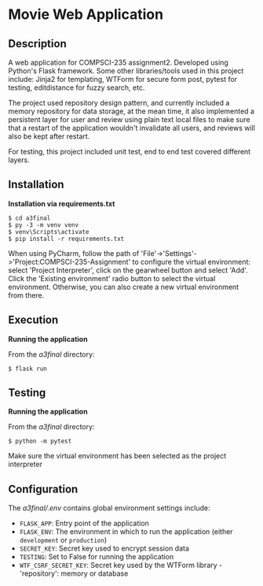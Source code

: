 # Movie Web Application

## Description

A web application for COMPSCI-235 assignment2. Developed using Python's Flask framework. Some other libraries/tools used in this project include: Jinja2 for templating, WTForm for secure form post, pytest for testing, editdistance for fuzzy search, etc.

The project used repository design pattern, and currently included a memory repository for data storage, at the mean time, it also implemented a persistent layer for user and review using plain text local files to make sure that a restart of the application wouldn't invalidate all users, and reviews will also be kept after restart.

For testing, this project included unit test, end to end test covered different layers.

## Installation

**Installation via requirements.txt**

```shell
$ cd a3final
$ py -3 -m venv venv
$ venv\Scripts\activate
$ pip install -r requirements.txt
```

When using PyCharm, follow the path of 'File'->'Settings'->'Project:COMPSCI-235-Assignment' to configure the virtual environment: select 'Project Interpreter', click on the gearwheel button and select 'Add'. Click the 'Existing environment' radio button to select the virtual environment. Otherwise, you can also create a new virtual environment from there.

## Execution

**Running the application**

From the *a3final* directory:
````shell
$ flask run
```` 
## Testing

**Running the application**

From the *a3final* directory:
````shell
$ python -m pytest
```` 

Make sure the virtual environment has been selected as the project interpreter

## Configuration

The *a3final/.env* contains global environment settings include:

- `FLASK_APP`: Entry point of the application
- `FLASK_ENV`: The environment in which to run the application (either `development` or `production`)
- `SECRET_KEY`: Secret key used to encrypt session data
- `TESTING`: Set to False for running the application
- `WTF_CSRF_SECRET_KEY`: Secret key used by the WTForm library
-'repository': memory or database
